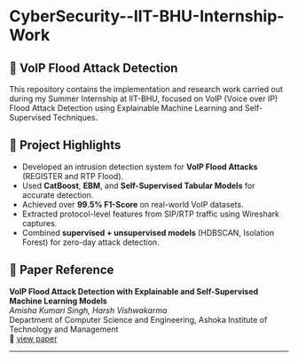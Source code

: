 # CyberSecurity--IIT-BHU-Internship-Work
## 🔐 VoIP Flood Attack Detection

This repository contains the implementation and research work carried out during my Summer Internship at IIT-BHU, focused on VoIP (Voice over IP) Flood Attack Detection using Explainable Machine Learning and Self-Supervised Techniques.

## 📌 Project Highlights
- Developed an intrusion detection system for **VoIP Flood Attacks** (REGISTER and RTP Flood).
- Used **CatBoost**, **EBM**, and **Self-Supervised Tabular Models** for accurate detection.
- Achieved over **99.5% F1-Score** on real-world VoIP datasets.
- Extracted protocol-level features from SIP/RTP traffic using Wireshark captures.
- Combined **supervised + unsupervised models** (HDBSCAN, Isolation Forest) for zero-day attack detection.

## 📄 Paper Reference

**VoIP Flood Attack Detection with Explainable and Self-Supervised Machine Learning Models**  
*Amisha Kumari Singh, Harsh Vishwakarma*  
Department of Computer Science and Engineering, Ashoka Institute of Technology and Management  
📄 [view paper](./VoIP_Report.pdf)

---
